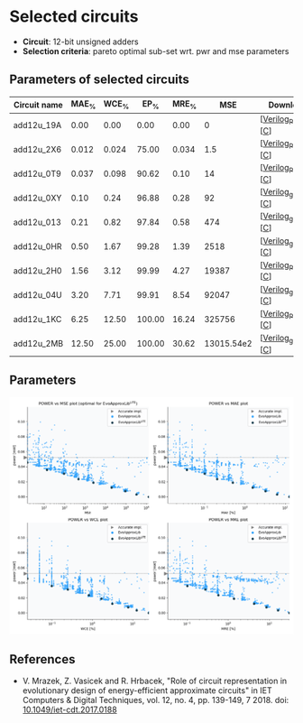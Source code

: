 
Selected circuits
===================
 - **Circuit**: 12-bit unsigned adders
 - **Selection criteria**: pareto optimal sub-set wrt. pwr and mse parameters

Parameters of selected circuits
----------------------------

| Circuit name | MAE<sub>%</sub> | WCE<sub>%</sub> | EP<sub>%</sub> | MRE<sub>%</sub> | MSE | Download |
| --- |  --- | --- | --- | --- | --- | --- | 
| add12u_19A | 0.00 | 0.00 | 0.00 | 0.00 | 0 |   [[Verilog<sub>PDK45</sub>](add12u_19A_pdk45.v)] [[C](add12u_19A.c)] |
| add12u_2X6 | 0.012 | 0.024 | 75.00 | 0.034 | 1.5 |   [[Verilog<sub>PDK45</sub>](add12u_2X6_pdk45.v)] [[C](add12u_2X6.c)] |
| add12u_0T9 | 0.037 | 0.098 | 90.62 | 0.10 | 14 |   [[Verilog<sub>PDK45</sub>](add12u_0T9_pdk45.v)] [[C](add12u_0T9.c)] |
| add12u_0XY | 0.10 | 0.24 | 96.88 | 0.28 | 92 |  [[Verilog<sub>generic</sub>](add12u_0XY.v)]  [[C](add12u_0XY.c)] |
| add12u_013 | 0.21 | 0.82 | 97.84 | 0.58 | 474 |  [[Verilog<sub>generic</sub>](add12u_013.v)]  [[C](add12u_013.c)] |
| add12u_0HR | 0.50 | 1.67 | 99.28 | 1.39 | 2518 |  [[Verilog<sub>generic</sub>](add12u_0HR.v)]  [[C](add12u_0HR.c)] |
| add12u_2H0 | 1.56 | 3.12 | 99.99 | 4.27 | 19387 |   [[Verilog<sub>PDK45</sub>](add12u_2H0_pdk45.v)] [[C](add12u_2H0.c)] |
| add12u_04U | 3.20 | 7.71 | 99.91 | 8.54 | 92047 |  [[Verilog<sub>generic</sub>](add12u_04U.v)]  [[C](add12u_04U.c)] |
| add12u_1KC | 6.25 | 12.50 | 100.00 | 16.24 | 325756 |   [[Verilog<sub>PDK45</sub>](add12u_1KC_pdk45.v)] [[C](add12u_1KC.c)] |
| add12u_2MB | 12.50 | 25.00 | 100.00 | 30.62 | 13015.54e2 |  [[Verilog<sub>generic</sub>](add12u_2MB.v)]  [[C](add12u_2MB.c)] |
    
Parameters
--------------
![Parameters figure](fig.png)

References
--------------
   - V. Mrazek, Z. Vasicek and R. Hrbacek, "Role of circuit representation in evolutionary design of energy-efficient approximate circuits" in IET Computers & Digital Techniques, vol. 12, no. 4, pp. 139-149, 7 2018. doi: [10.1049/iet-cdt.2017.0188](https://dx.doi.org/10.1049/iet-cdt.2017.0188)

             